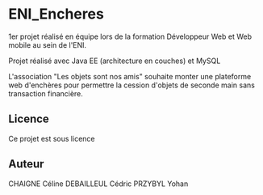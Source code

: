 # ENI_Encheres
1er projet réalisé en équipe lors de la formation Développeur Web et Web mobile au sein de l'ENI.

Projet réalisé avec Java EE (architecture en couches) et MySQL

L'association "Les objets sont nos amis" souhaite monter une plateforme web d'enchères pour permettre la cession d'objets de seconde main sans transaction financière.


## Licence

Ce projet est sous licence 


## Auteur
CHAIGNE Céline
DEBAILLEUL Cédric
PRZYBYL Yohan
